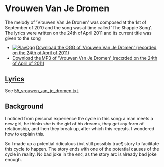 # Vrouwen Van Je Dromen

The melody of 'Vrouwen Van Je Dromen' was
composed at the 1st of September of 2010 and the song was at time called
'The Shappie Song'. The lyrics were written on the 24th of April 2011
and its current title was given to the song.

- [![PlayOgg](http://static.fsf.org/playogg/Play_ogg_80x15.png "I support PlayOgg!")](http://playogg.org)
  [Download the OGG of 'Vrouwen Van Je Dromen' (recorded on the 24th of April of 2011)](http://www.richelbilderbeek.nl/CD07_VrouwenVanJeDromen20110424.ogg)
- [Download the MP3 of 'Vrouwen Van Je Dromen' (recorded on the 24th of April of 2011)](http://www.richelbilderbeek.nl/CD07_VrouwenVanJeDromen20110424.mp3)

## [Lyrics](55_vrouwen_van_je_dromen.txt)

See [55_vrouwen_van_je_dromen.txt](55_vrouwen_van_je_dromen.txt).

## Background

I noticed from personal experience the cycle in this
song: a man meets a new girl, he thinks she is the girl of
his dreams, they get any form of relationship, and then they break up,
after which this repeats. I wondered how to explain this.

So I made up a potential ridiculous (but still possibly true!)
story to facilitate this cycle to happen.
The story ends with one of the potential causes of the
cycle in reality. No bad joke in the end, as the story arc
is already bad joke enough.
